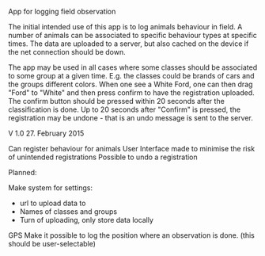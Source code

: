 App for logging field observation

The initial intended use of this app is to log animals behaviour in field. A number of animals can be associated to 
specific behaviour types at specific times. The data are uploaded to a server, but also cached on the device if the 
net connection should be down.

The app may be used in all cases where some classes should be associated to some group at a given time. E.g. the classes 
could be brands of cars and the groups different colors. When one see a White Ford, one can then drag "Ford" to "White" 
and then press confirm to have the registration uploaded. The confirm button should be pressed within 20 seconds after 
the classification is done. Up to 20 seconds after "Confirm" is pressed, the registration may be undone - that is an undo
message is sent to the server. 

V 1.0 27. February 2015

Can register behaviour for animals
User Interface made to minimise the risk of unintended registrations
Possible to undo a registration

Planned:

Make system for settings:
- url to upload data to
- Names of classes and groups
- Turn of uploading, only store data locally

GPS
Make it possible to log the position where an observation is done. (this should be user-selectable)



